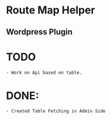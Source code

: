 # Route Map Helper

## Wordpress Plugin

# TODO

    - Work on Api based on table.

# DONE:

    - Created Table Fetching in Admin Side
